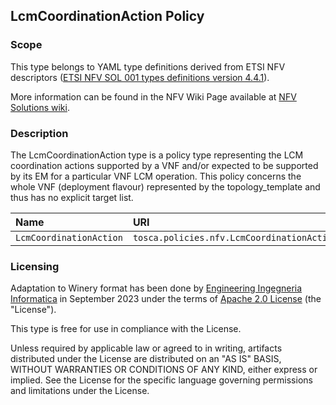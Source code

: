 ## LcmCoordinationAction Policy

### Scope
This type belongs to YAML type definitions derived from ETSI NFV descriptors ([ETSI NFV SOL 001 types definitions version 4.4.1](https://forge.etsi.org/rep/nfv/SOL001/-/tree/v4.4.1)).

More information can be found in the NFV Wiki Page available at [NFV Solutions wiki](https://nfvwiki.etsi.org/index.php?title=NFV_Solutions).

### Description
The LcmCoordinationAction type is a policy type representing the LCM coordination actions supported by a VNF and/or expected to be supported by its EM for a particular VNF LCM operation. This policy concerns the whole VNF (deployment flavour) represented by the topology_template and thus has no explicit target list.

| Name | URI | Version | Derived From |
|:---- |:--- |:------- |:------------ |
| `LcmCoordinationAction` | `tosca.policies.nfv.LcmCoordinationAction` | `4.4.1` | `tosca.policies.Root` |


### Licensing
Adaptation to Winery format has been done by [Engineering Ingegneria Informatica](https://www.eng.it) in September 2023 under the terms of [Apache 2.0 License](https://www.apache.org/licenses/LICENSE-2.0) (the "License").

This type is free for use in compliance with the License.

Unless required by applicable law or agreed to in writing, artifacts distributed under the License are distributed on an "AS IS" BASIS, WITHOUT WARRANTIES OR CONDITIONS OF ANY KIND, either express or implied. See the License for the specific language governing permissions and limitations under the License.